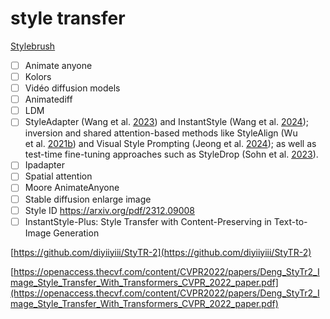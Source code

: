 # style transfer

[Stylebrush](style%20transfer%2014771bdab3cf80e6b5ecd51c18808e31/Stylebrush%20bd9a4a57c7574ae2b54776ba6209fcc6.md)

- [ ]  Animate anyone
- [ ]  Kolors
- [ ]  Vidéo diffusion models
- [ ]  Animatediff
- [ ]  LDM
- [ ]  StyleAdapter (Wang et al. [2023](https://arxiv.org/html/2408.09496v1#bib.bib33)) and InstantStyle (Wang et al. [2024](https://arxiv.org/html/2408.09496v1#bib.bib32)); inversion and shared attention-based methods like StyleAlign (Wu et al. [2021b](https://arxiv.org/html/2408.09496v1#bib.bib38)) and Visual Style Prompting (Jeong et al. [2024](https://arxiv.org/html/2408.09496v1#bib.bib17)); as well as test-time fine-tuning approaches such as StyleDrop (Sohn et al. [2023](https://arxiv.org/html/2408.09496v1#bib.bib27)).
- [ ]  Ipadapter
- [ ]  Spatial attention
- [ ]  Moore AnimateAnyone
- [ ]  Stable diffusion enlarge image
- [ ]  Style ID https://arxiv.org/pdf/2312.09008
- [ ]  InstantStyle-Plus: Style Transfer with Content-Preserving in Text-to-Image Generation

[https://github.com/diyiiyiii/StyTR-2](https://github.com/diyiiyiii/StyTR-2)

[https://openaccess.thecvf.com/content/CVPR2022/papers/Deng_StyTr2_Image_Style_Transfer_With_Transformers_CVPR_2022_paper.pdf](https://openaccess.thecvf.com/content/CVPR2022/papers/Deng_StyTr2_Image_Style_Transfer_With_Transformers_CVPR_2022_paper.pdf)